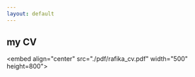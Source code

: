 ```yaml
---
layout: default
---
```

## my CV
<embed align="center" src="./pdf/rafika_cv.pdf" width="500" height=800">
